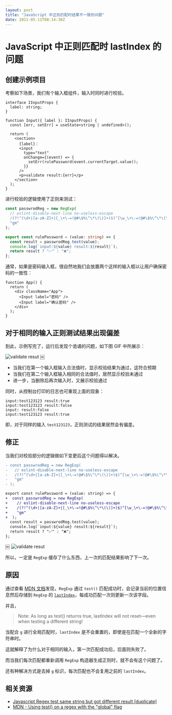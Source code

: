 ```yaml
---
layout: post
title: "JavaScript 中正则匹配时结果不一致的问题"
date: 2021-05-11T08:14:38Z
---
```

# JavaScript 中正则匹配时 lastIndex 的问题

## 创建示例项目

考察如下场景，我们有个输入框组件，输入时同时进行校验。

```tsx
interface IInputProps {
  label: string;
}

function Input({ label }: IInputProps) {
  const [err, setErr] = useState<string | undefined>();

  return (
    <section>
      {label}：
      <input
        type="text"
        onChange={(event) => {
          setErr(rulePassword(event.currentTarget.value));
        }}
      />
      <p>validate result:{err}</p>
    </section>
  );
}
```

进行校验的逻辑使用了正则来测试：

```ts
const passwrodReg = new RegExp(
  // eslint-disable-next-line no-useless-escape
  /(?!^(\d+|[a-zA-Z]+|[_\+\-=!@#\$%\^\*\(\)]+)$)^[\w_\+\-=!@#\$%\^\*\(\)]{8,64}$/,
  "gm"
);

export const rulePassword = (value: string) => {
  const result = passwrodReg.test(value);
  console.log(`input:${value} result:${result}`);
  return result ? "✅" : "❌";
};
```

通常，如果是密码输入框，很自然地我们会放置两个这样的输入框以让用户确保密码的一致性：

```tsx
function App() {
  return (
    <div className="App">
      <Input label="密码" />
      <Input label="确认密码" />
    </div>
  );
}
```

## 对于相同的输入正则测试结果出现偏差

到此，示例写完了，运行后发现个诡谲的问题，如下图 GIF 中所展示：


![validate resut](https://user-images.githubusercontent.com/3783096/117782046-da657f00-b273-11eb-958e-0db5e4855a9c.gif)
￼

- 当我们在第一个输入框输入合法值时，显示校验结果为通过，这符合预期
- 当我们在第二个输入框输入相同的合法值时，居然显示校验未通过
- 进一步，当删除后再次输入时，又展示校验通过

同时，从控制台打印的日志也可重现上面的现象：

```
input:test123123 result:true
input:test123123 result:false
input: result:false
input:test123123 result:true
```

即，对于同样的输入 `test123123`，正则测试的结果居然会有偏差。


## 修正

当我们对校验部分的逻辑做如下变更后这个问题得以解决。

```diff
- const passwrodReg = new RegExp(
-   // eslint-disable-next-line no-useless-escape
-   /(?!^(\d+|[a-zA-Z]+|[_\+\-=!@#\$%\^\*\(\)]+)$)^[\w_\+\-=!@#\$%\^\*\(\)]{8,64}$/,
-   "gm"
- );

export const rulePassword = (value: string) => {
+  const passwrodReg = new RegExp(
+    // eslint-disable-next-line no-useless-escape
+    /(?!^(\d+|[a-zA-Z]+|[_\+\-=!@#\$%\^\*\(\)]+)$)^[\w_\+\-=!@#\$%\^\*\(\)]{8,64}$/,
+    "gm"
+  );
  const result = passwrodReg.test(value);
  console.log(`input:${value} result:${result}`);
  return result ? "✅" : "❌";
};
```

￼
![validate resut](https://user-images.githubusercontent.com/3783096/117782090-e2252380-b273-11eb-9b81-21f2ee0266bc.gif)


所以，一定是 `RegExp` 缓存了什么东西，上一次的匹配结果影响了下一次。

## 原因

通过查看 [MDN 文档](https://developer.mozilla.org/en-US/docs/Web/JavaScript/Reference/Global_Objects/RegExp/test#using_test_on_a_regex_with_the_global_flag)发现，`RegExp` 通过 `test()` 匹配成功时，会记录当前的位置信息然后存储到 `RegExp` 的 [`lastIndex`](https://developer.mozilla.org/en-US/docs/Web/JavaScript/Reference/Global_Objects/RegExp/lastIndex)，每成功匹配一次则更新一次该字段。

并且，

> Note: As long as test() returns true, lastIndex will not reset—even when testing a different string!

当配合 `g` 进行全局匹配时，`lastIndex` 是不会重置的，即使是在匹配一个全新的字符串时。

这就解释了为什么对于相同的输入，第一次匹配成功后，后面则失败了。

而当我们每次匹配都重新调用 `RegExp` 构造器生成正则时，就不会有这个问题了。

还有种解决方式是去掉 `g` 标识，每次匹配也不会复用之前的 `lastIndex`。


## 相关资源

- [Javascript Regex test same string but got different result [duplicate]](https://stackoverflow.com/questions/58022525/javascript-regex-test-same-string-but-got-different-result)
- [MDN - Using test() on a regex with the "global" flag](https://developer.mozilla.org/en-US/docs/Web/JavaScript/Reference/Global_Objects/RegExp/test#using_test_on_a_regex_with_the_global_flag)

